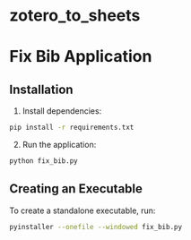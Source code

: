 # zotero_to_sheets

# Fix Bib Application

## Installation

1. Install dependencies:
```bash
pip install -r requirements.txt
```

2. Run the application:
```bash
python fix_bib.py
```

## Creating an Executable

To create a standalone executable, run:
```bash
pyinstaller --onefile --windowed fix_bib.py
```
```